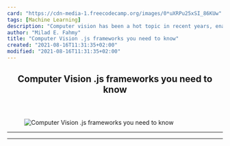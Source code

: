 ```yaml
---
card: "https://cdn-media-1.freecodecamp.org/images/0*uXRPu25xSI_86KUw"
tags: [Machine Learning]
description: "Computer vision has been a hot topic in recent years, enablin"
author: "Milad E. Fahmy"
title: "Computer Vision .js frameworks you need to know"
created: "2021-08-16T11:31:35+02:00"
modified: "2021-08-16T11:31:35+02:00"
---
```

<div class="site-wrapper">
<main id="site-main" class="site-main outer">
<div class="inner">
<article class="post-full post tag-machine-learning tag-computer-vision tag-javascript tag-front-end-development tag-technology ">
<header class="post-full-header">
<h1 class="post-full-title">Computer Vision&nbsp;.js frameworks you need to know</h1>
</header>
<figure class="post-full-image">
<picture>
<source media="(max-width: 700px)" sizes="1px" srcset="data:image/gif;base64,R0lGODlhAQABAIAAAAAAAP///yH5BAEAAAAALAAAAAABAAEAAAIBRAA7 1w">
<source media="(min-width: 701px)" sizes="(max-width: 800px) 400px,
(max-width: 1170px) 700px,
1400px" srcset="https://cdn-media-1.freecodecamp.org/images/0*uXRPu25xSI_86KUw 300w,
https://cdn-media-1.freecodecamp.org/images/0*uXRPu25xSI_86KUw 600w,
https://cdn-media-1.freecodecamp.org/images/0*uXRPu25xSI_86KUw 1000w,
https://cdn-media-1.freecodecamp.org/images/0*uXRPu25xSI_86KUw 2000w">
<img onerror="this.style.display='none'" src="https://cdn-media-1.freecodecamp.org/images/0*uXRPu25xSI_86KUw" alt="Computer Vision&nbsp;.js frameworks you need to know">
</picture>
</figure>
<section class="post-full-content">
<div class="post-content">
</div>
<hr>
<hr>
</section>
</article>
</div>
</main>
</div>
<!-- Google Tag Manager (noscript) -->
<!-- End Google Tag Manager (noscript) -->
